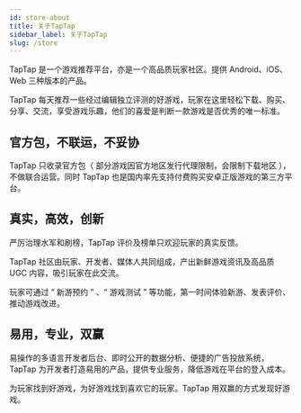 ```yaml
---
id: store-about
title: 关于TapTap
sidebar_label: 关于TapTap
slug: /store
---
```


TapTap 是一个游戏推荐平台，亦是一个高品质玩家社区。提供 Android、iOS、Web 三种版本的产品。  

TapTap 每天推荐一些经过编辑独立评测的好游戏，玩家在这里轻松下载、购买、分享、交流，享受游戏乐趣，他们的喜爱是判断一款游戏是否优秀的唯一标准。  


## **官方包，不联运，不妥协**  

TapTap 只收录官方包（ 部分游戏因官方地区发行代理限制，会限制下载地区 ），不做联合运营。同时 TapTap 也是国内率先支持付费购买安卓正版游戏的第三方平台。  


## **真实，高效，创新**  

严厉治理水军和刷榜，TapTap 评价及榜单只欢迎玩家的真实反馈。  

TapTap 社区由玩家、开发者、媒体人共同组成，产出新鲜游戏资讯及高品质 UGC 内容，吸引玩家在此交流。  

玩家可通过 “ 新游预约 ” 、“ 游戏测试 ”  等功能，第一时间体验新游、发表评价、推动游戏改进。  

## **易用，专业，双赢**  

易操作的多语言开发者后台、即时公开的数据分析、便捷的广告投放系统，TapTap 为开发者打造易用的产品，提供专业服务，降低游戏在平台的登入成本。  

为玩家找到好游戏，为好游戏找到喜欢它的玩家。TapTap 用双赢的方式发现好游戏。  
